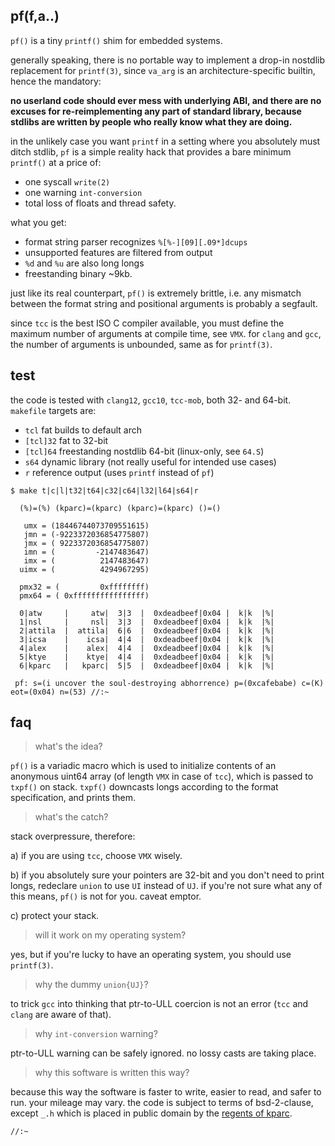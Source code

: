 ## pf(f,a..)

`pf()` is a tiny `printf()` shim for embedded systems.

generally speaking, there is no portable way to implement a drop-in nostdlib
replacement for `printf(3)`, since `va_arg` is an architecture-specific
builtin, hence the mandatory:

**no userland code should ever mess with underlying ABI, and there are
no excuses for re-reimplementing any part of standard library, because
stdlibs are written by people who really know what they are doing.**

in the unlikely case you want `printf` in a setting where you
absolutely must ditch stdlib, `pf` is a simple reality hack that provides
a bare minimum `printf()` at a price of:

* one syscall `write(2)`
* one warning `int-conversion`
* total loss of floats and thread safety.

what you get:

* format string parser recognizes `%[%-][09][.09*]dcups`
* unsupported features are filtered from output
* `%d` and `%u` are also long longs
* freestanding binary ~9kb.

just like its real counterpart, `pf()` is extremely brittle, i.e. any mismatch
between the format string and positional arguments is probably a segfault.

since `tcc` is the best ISO C compiler available, you must define
the maximum number of arguments at compile time, see `VMX`. for `clang` and `gcc`,
the number of arguments is unbounded, same as for `printf(3)`.

## test

the code is tested with  `clang12`, `gcc10`, `tcc-mob`, both 32- and 64-bit. `makefile` targets are:

* `tcl` fat builds to default arch
* `[tcl]32` fat to 32-bit
* `[tcl]64` freestanding nostdlib 64-bit (linux-only, see `64.S`)
* `s64` dynamic library (not really useful for intended use cases)
* `r` reference output (uses `printf` instead of `pf`)

```
$ make t|c|l|t32|t64|c32|c64|l32|l64|s64|r

  (%)=(%) (kparc)=(kparc) (kparc)=(kparc) ()=()

   umx = (18446744073709551615)
   jmn = (-9223372036854775807)
   jmx = ( 9223372036854775807)
   imn = (         -2147483647)
   imx = (          2147483647)
  uimx = (          4294967295)

  pmx32 = (         0xffffffff)
  pmx64 = ( 0xffffffffffffffff)

  0|atw     |     atw|  3|3  |  0xdeadbeef|0x04 |  k|k  |%|
  1|nsl     |     nsl|  3|3  |  0xdeadbeef|0x04 |  k|k  |%|
  2|attila  |  attila|  6|6  |  0xdeadbeef|0x04 |  k|k  |%|
  3|icsa    |    icsa|  4|4  |  0xdeadbeef|0x04 |  k|k  |%|
  4|alex    |    alex|  4|4  |  0xdeadbeef|0x04 |  k|k  |%|
  5|ktye    |    ktye|  4|4  |  0xdeadbeef|0x04 |  k|k  |%|
  6|kparc   |   kparc|  5|5  |  0xdeadbeef|0x04 |  k|k  |%|

 pf: s=(i uncover the soul-destroying abhorrence) p=(0xcafebabe) c=(K) eot=(0x04) n=(53) //:~
```

## faq

> what's the idea?

`pf()` is a variadic macro which is used to initialize contents of
an anonymous uint64 array (of length `VMX` in case of `tcc`), which is passed 
to `txpf()` on stack. `txpf()` downcasts longs according to the format 
specification, and prints them.

> what's the catch?

stack overpressure, therefore:

a) if you are using `tcc`, choose `VMX` wisely.

b) if you absolutely sure your pointers are 32-bit and you don't need to print
longs, redeclare `union` to use `UI` instead of `UJ`. if you're not sure what
any of this means, `pf()` is not for you. caveat emptor.

c) protect your stack.

> will it work on my operating system?

yes, but if you're lucky to have an operating system, you should use `printf(3)`.

> why the dummy `union{UJ}`?

to trick `gcc` into thinking that ptr-to-ULL coercion is not an error (`tcc` and `clang` are aware of that).

> why `int-conversion` warning?

ptr-to-ULL warning can be safely ignored. no lossy casts are taking place.

> why this software is written this way?

because this way the software is faster to write, easier to read, and safer to run.
your mileage may vary. the code is subject to terms of bsd-2-clause, except `_.h` which
is placed in public domain by the [regents of kparc](https://github.com/kparc).


`//:~`
